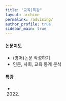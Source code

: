 ```yaml
---
title: "교육|특강"
layout: archive
permalink: /advising/
author_profile: true
sidebar_main: true
---
```


#### 논문지도
+ (영어)논문 작성하기 
+ 인문, 사회, 교육 통계 분석 

#### 특강  
+ 2022. 